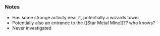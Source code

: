### Notes 

- Has some strange activity near it, potentially a wizards tower
- Potentially also an entrance to the [[Star Metal Mine]]?? who knows?
- Never investigated
